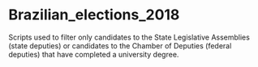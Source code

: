 # Brazilian_elections_2018

Scripts used to filter only candidates to the State Legislative Assemblies (state deputies) or candidates to the Chamber of Deputies (federal deputies) that have completed a university degree.
